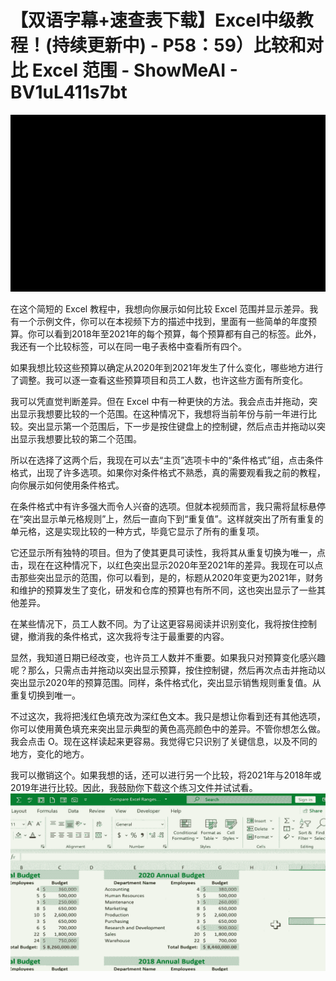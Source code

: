 # 【双语字幕+速查表下载】Excel中级教程！(持续更新中) - P58：59）比较和对比 Excel 范围 - ShowMeAI - BV1uL411s7bt

![](img/32b7e432c5e95387eb37a48f69c64570_0.png)

在这个简短的 Excel 教程中，我想向你展示如何比较 Excel 范围并显示差异。我有一个示例文件，你可以在本视频下方的描述中找到，里面有一些简单的年度预算。你可以看到2018年至2021年的每个预算，每个预算都有自己的标签。此外，我还有一个比较标签，可以在同一电子表格中查看所有四个。

如果我想比较这些预算以确定从2020年到2021年发生了什么变化，哪些地方进行了调整。我可以逐一查看这些预算项目和员工人数，也许这些方面有所变化。

我可以凭直觉判断差异。但在 Excel 中有一种更快的方法。我会点击并拖动，突出显示我想要比较的一个范围。在这种情况下，我想将当前年份与前一年进行比较。突出显示第一个范围后，下一步是按住键盘上的控制键，然后点击并拖动以突出显示我想要比较的第二个范围。

所以在选择了这两个后，我现在可以去“主页”选项卡中的“条件格式”组，点击条件格式，出现了许多选项。如果你对条件格式不熟悉，真的需要观看我之前的教程，向你展示如何使用条件格式。

在条件格式中有许多强大而令人兴奋的选项。但就本视频而言，我只需将鼠标悬停在“突出显示单元格规则”上，然后一直向下到“重复值”。这样就突出了所有重复的单元格，这是实现比较的一种方式，毕竟它显示了所有的重复项。

它还显示所有独特的项目。但为了使其更具可读性，我将其从重复切换为唯一，点击，现在在这种情况下，以红色突出显示2020年至2021年的差异。我现在可以点击那些突出显示的范围，你可以看到，是的，标题从2020年变更为2021年，财务和维护的预算发生了变化，研发和仓库的预算也有所不同，这也突出显示了一些其他差异。

在某些情况下，员工人数不同。为了让这更容易阅读并识别变化，我将按住控制键，撤消我的条件格式，这次我将专注于最重要的内容。

显然，我知道日期已经改变，也许员工人数并不重要。如果我只对预算变化感兴趣呢？那么，只需点击并拖动以突出显示预算，按住控制键，然后再次点击并拖动以突出显示2020年的预算范围。同样，条件格式化，突出显示销售规则重复值。从重复切换到唯一。

不过这次，我将把浅红色填充改为深红色文本。我只是想让你看到还有其他选项，你可以使用黄色填充来突出显示典型的黄色高亮颜色中的差异。不管你想怎么做。我会点击 O。现在这样读起来更容易。我觉得它只识别了关键信息，以及不同的地方，变化的地方。

我可以撤销这个。如果我想的话，还可以进行另一个比较，将2021年与2018年或2019年进行比较。因此，我鼓励你下载这个练习文件并试试看。![](img/32b7e432c5e95387eb37a48f69c64570_2.png)
